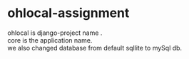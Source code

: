 # ohlocal-assignment
ohlocal is django-project name .<br>
core is the application name.<br>
we also changed database from default sqllite to mySql db.
